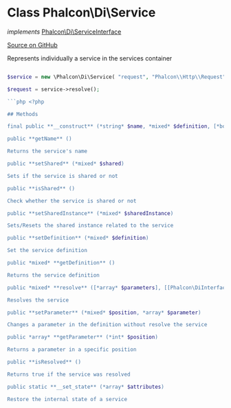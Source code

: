 # Class **Phalcon\\Di\\Service**

*implements* [Phalcon\Di\ServiceInterface](/en/3.1.2/api/Phalcon_Di_ServiceInterface)

<a href="https://github.com/phalcon/cphalcon/blob/master/phalcon/di/service.zep" class="btn btn-default btn-sm">Source on GitHub</a>

Represents individually a service in the services container

```php <?php

$service = new \Phalcon\Di\Service( "request", "Phalcon\\Http\\Request" );

$request = service->resolve();

```php <?php

## Methods

final public **__construct** (*string* $name, *mixed* $definition, [*boolean* $shared])

public **getName** ()

Returns the service's name

public **setShared** (*mixed* $shared)

Sets if the service is shared or not

public **isShared** ()

Check whether the service is shared or not

public **setSharedInstance** (*mixed* $sharedInstance)

Sets/Resets the shared instance related to the service

public **setDefinition** (*mixed* $definition)

Set the service definition

public *mixed* **getDefinition** ()

Returns the service definition

public *mixed* **resolve** ([*array* $parameters], [[Phalcon\DiInterface](/en/3.1.2/api/Phalcon_DiInterface) $dependencyInjector])

Resolves the service

public **setParameter** (*mixed* $position, *array* $parameter)

Changes a parameter in the definition without resolve the service

public *array* **getParameter** (*int* $position)

Returns a parameter in a specific position

public **isResolved** ()

Returns true if the service was resolved

public static **__set_state** (*array* $attributes)

Restore the internal state of a service